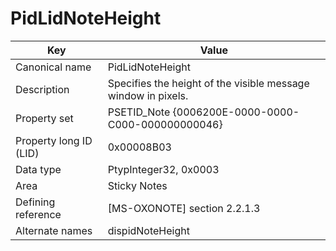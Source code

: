 # PidLidNoteHeight

| Key | Value |
|---|---|
| Canonical name | PidLidNoteHeight |
| Description | Specifies the height of the visible message window in pixels. |
| Property set | PSETID_Note {0006200E-0000-0000-C000-000000000046} |
| Property long ID (LID) | 0x00008B03 |
| Data type | PtypInteger32, 0x0003 |
| Area | Sticky Notes |
| Defining reference | [MS-OXONOTE] section 2.2.1.3 |
| Alternate names | dispidNoteHeight |
